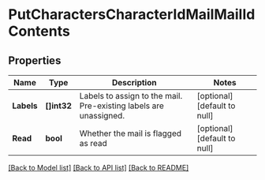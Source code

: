 # PutCharactersCharacterIdMailMailIdContents

## Properties
Name | Type | Description | Notes
------------ | ------------- | ------------- | -------------
**Labels** | **[]int32** | Labels to assign to the mail. Pre-existing labels are unassigned. | [optional] [default to null]
**Read** | **bool** | Whether the mail is flagged as read | [optional] [default to null]

[[Back to Model list]](../README.md#documentation-for-models) [[Back to API list]](../README.md#documentation-for-api-endpoints) [[Back to README]](../README.md)

